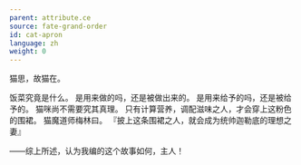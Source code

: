 ```yaml
---
parent: attribute.ce
source: fate-grand-order
id: cat-apron
language: zh
weight: 0
---
```


猫思，故猫在。

饭菜究竟是什么。
是用来做的吗，还是被做出来的。
是用来给予的吗，还是被给予的。
猫咪尚不需要究其真理。
只有计算营养，调配滋味之人，才会穿上这粉色的围裙。
猫魔道师梅林曰。
『披上这条围裙之人，就会成为统帅迦勒底的理想之妻』

——综上所述，认为我编的这个故事如何，主人！
